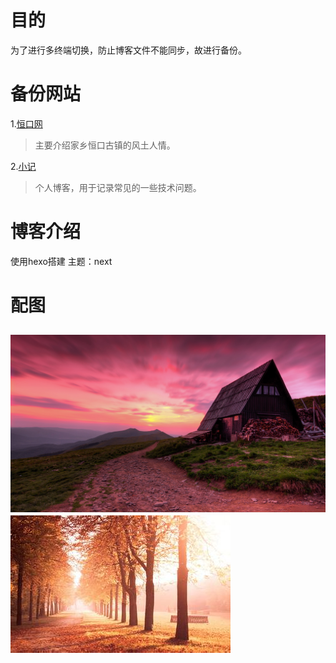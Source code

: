 # 目的
为了进行多终端切换，防止博客文件不能同步，故进行备份。

# 备份网站

1.[恒口网](http://hengkou.wang)
> 主要介绍家乡恒口古镇的风土人情。

2.[小记](http://nobibi.wang)
> 个人博客，用于记录常见的一些技术问题。

# 博客介绍

使用hexo搭建
主题：next

# 配图
![配图1](/images/test1.jpg)
![配图2](/images/test2.jpg)
------